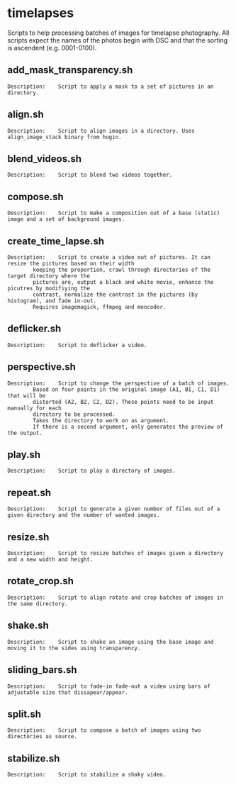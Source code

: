 # timelapses
Scripts to help processing batches of images for timelapse photography.
All scripts expect the names of the photos begin with DSC and that the sorting is ascendent (e.g. 0001-0100).

## add_mask_transparency.sh
	Description:	Script to apply a mask to a set of pictures in an directory.

## align.sh
	Description:	Script to align images in a directory. Uses align_image_stack binary from hugin.

## blend_videos.sh
	Description:	Script to blend two videos together.

## compose.sh
	Description:	Script to make a composition out of a base (static) image and a set of background images.

## create_time_lapse.sh
	Description:	Script to create a video out of pictures. It can resize the pictures based on their width
			keeping the proportion, crawl through directories of the target directory where the
			pictures are, output a black and white movie, enhance the picutres by modifiying the
			contrast, normalize the contrast in the pictures (by histogram), and fade in-out.
			Requires imagemagick, ffmpeg and mencoder.

## deflicker.sh
	Description:	Script to deflicker a video.

## perspective.sh
	Description:	Script to change the perspective of a batch of images.
			Based on four points in the original image (A1, B1, C1, D1) that will be
			distorted (A2, B2, C2, D2). These points need to be input manually for each
			directory to be processed.
			Takes the directory to work on as argument.
			If there is a second argument, only generates the preview of the output.
## play.sh
	Description:	Script to play a directory of images.

## repeat.sh
	Description:    Script to generate a given number of files out of a given directory and the number of wanted images.

## resize.sh
	Description:	Script to resize batches of images given a directory and a new width and height.

## rotate_crop.sh
	Description:	Script to align rotate and crop batches of images in the same directory.

## shake.sh
	Description:	Script to shake an image using the base image and moving it to the sides using transparency.

## sliding_bars.sh
	Description:	Script to fade-in fade-out a video using bars of adjustable size that dissapear/appear.

## split.sh
	Description:	Script to compose a batch of images using two directories as source.

## stabilize.sh
	Description:	Script to stabilize a shaky video.
